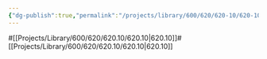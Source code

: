 ```yaml
---
{"dg-publish":true,"permalink":"/projects/library/600/620/620-10/620-10-a/","noteIcon":"0","created":"2024-01-24T00:56:07.418+09:00","updated":"2024-02-05T10:53:07.706+09:00"}
---
```


#[[Projects/Library/600/620/620.10/620.10\|620.10]]#[[Projects/Library/600/620/620.10/620.10\|620.10]]


